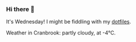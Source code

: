 ### Hi there :wave:

It's Wednesday! I might be fiddling with my [dotfiles](https://github.com/bewuethr/dotfiles).

Weather in Cranbrook: partly cloudy, at -4°C.
